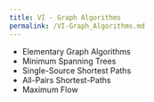 ```yaml
---
title: VI - Graph Algorithms
permalink: /VI-Graph_Algorithms.md
---
```


- Elementary Graph Algorithms
- Minimum Spanning Trees
- Single-Source Shortest Paths
- All-Pairs Shortest-Paths
- Maximum Flow
